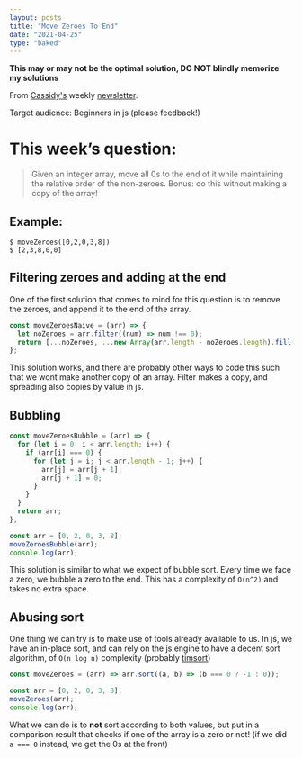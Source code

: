 ```yaml
---
layout: posts
title: "Move Zeroes To End"
date: "2021-04-25"
type: "baked"
---
```


**This may or may not be the optimal solution, DO NOT blindly memorize my solutions**

From [Cassidy's](https://twitter.com/cassidoo) weekly [newsletter](https://buttondown.email/cassidoo/archive/531c577f-2e0a-4220-9bba-fd70d8fb482b).

Target audience: Beginners in js (please feedback!)

# This week’s question:
> Given an integer array, move all 0s to the end of it while maintaining the relative order of the non-zeroes. Bonus: do this without making a copy of the array!

## Example:

```
$ moveZeroes([0,2,0,3,8])
$ [2,3,8,0,0]
```

## Filtering zeroes and adding at the end

One of the first solution that comes to mind for this question is to remove the zeroes, and append it to the end of the array.

```js
const moveZeroesNaive = (arr) => {
  let noZeroes = arr.filter((num) => num !== 0);
  return [...noZeroes, ...new Array(arr.length - noZeroes.length).fill(0)];
};
```

This solution works, and there are probably other ways to code this such that we wont make another copy of an array. Filter makes a copy, and spreading also copies by value in js.

## Bubbling
```js
const moveZeroesBubble = (arr) => {
  for (let i = 0; i < arr.length; i++) {
    if (arr[i] === 0) {
      for (let j = i; j < arr.length - 1; j++) {
        arr[j] = arr[j + 1];
        arr[j + 1] = 0;
      }
    }
  }
  return arr;
};

const arr = [0, 2, 0, 3, 8];
moveZeroesBubble(arr);
console.log(arr);
```

This solution is similar to what we expect of bubble sort. Every time we face a zero, we bubble a zero to the end. This has a complexity of `O(n^2)` and takes no extra space.

## Abusing sort

One thing we can try is to make use of tools already available to us. In js, we have an in-place sort, and can rely on the js engine to have a decent sort algorithm, of `O(n log n)` complexity (probably [timsort](https://en.wikipedia.org/wiki/Timsort))

```js
const moveZeroes = (arr) => arr.sort((a, b) => (b === 0 ? -1 : 0));

const arr = [0, 2, 0, 3, 8];
moveZeroes(arr);
console.log(arr);
```

What we can do is to **not** sort according to both values, but put in a comparison result that checks if one of the array is a zero or not! (if we did `a === 0` instead, we get the 0s at the front)
